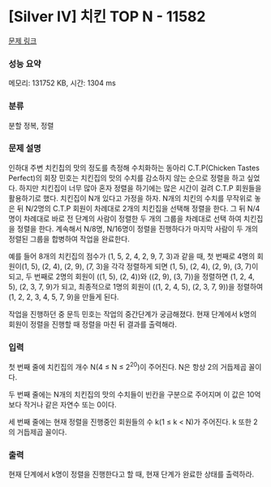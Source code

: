 # [Silver IV] 치킨 TOP N - 11582 

[문제 링크](https://www.acmicpc.net/problem/11582) 

### 성능 요약

메모리: 131752 KB, 시간: 1304 ms

### 분류

분할 정복, 정렬

### 문제 설명

<p>인하대 주변 치킨칩의 맛의 정도를 측정해 수치화하는 동아리 C.T.P(Chicken Tastes Perfect)의 회장 민호는 치킨집의 맛의 수치를 감소하지 않는 순으로 정렬을 하고 싶었다. 하지만 치킨집이 너무 많아 혼자 정렬을 하기에는 많은 시간이 걸려 C.T.P 회원들을 활용하기로 했다. 치킨집이 N개 있다고 가정을 하자. N개의 치킨의 수치를 무작위로 놓은 뒤 N/2명의 C.T.P 회원이 차례대로 2개의 치킨집을 선택해  정렬을 한다. 그 뒤 N/4명이 차례대로 바로 전 단계의 사람이 정렬한 두 개의 그룹을 차례대로 선택 하여 치킨집을 정렬을 한다. 계속해서 N/8명, N/16명이 정렬을 진행하다가 마지막 사람이 두 개의 정렬된 그룹을 합병하여 작업을 완료한다.</p>

<p>예를 들어 8개의 치킨집의 점수가 (1, 5, 2, 4, 2, 9, 7, 3)과 같을 때, 첫 번째로 4명의 회원이(1, 5), (2, 4), (2, 9), (7, 3)을 각각 정렬하게 되면 (1, 5), (2, 4), (2, 9), (3, 7)이 되고, 두 번째로 2명의 회원이 ((1, 5), (2, 4))와 ((2, 9), (3, 7))을 정렬하면 (1, 2, 4, 5), (2, 3, 7, 9)가 되고, 최종적으로 1명의 회원이 ((1, 2, 4, 5), (2, 3, 7, 9))을 정렬하여 (1, 2, 2, 3, 4, 5, 7, 9)을 만들게 된다.</p>

<p>작업을 진행하던 중 문득 민호는 작업의 중간단계가 궁금해졌다. 현재 단계에서 k명의 회원이 정렬을 진행할 때 정렬을 마친 뒤 결과를 출력해라.</p>

### 입력 

 <p>첫 번째 줄에 치킨집의 개수 N(4 ≤ N ≤ 2<sup>20</sup>)이 주어진다. N은 항상 2의 거듭제곱 꼴이다.</p>

<p>두 번째 줄에는 N개의 치킨집의 맛의 수치들이 빈칸을 구분으로 주어지며 이 값은 10억보다 작거나 같은 자연수 또는 0이다.</p>

<p>세 번째 줄에는 현재 정렬을 진행중인 회원들의 수 k(1 ≤ k < N)가 주어진다. k 또한 2의 거듭제곱 꼴이다.</p>

### 출력 

 <p>현재 단계에서 k명이 정렬을 진행한다고 할 때, 현재 단계가 완료한 상태를 출력하라.</p>

